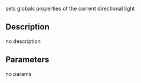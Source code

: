 sets globals properties of the current directional light



## Description
no description
## Parameters
no params